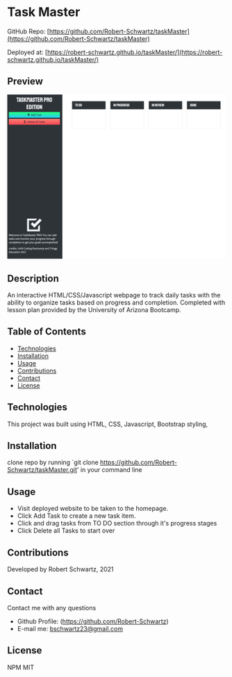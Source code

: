 # Task Master

GitHub Repo: [https://github.com/Robert-Schwartz/taskMaster](https://github.com/Robert-Schwartz/taskMaster) <br>

Deployed at: [https://robert-schwartz.github.io/taskMaster/](https://robert-schwartz.github.io/taskMaster/) <br>

## Preview

![image](preview.png)
## Description
An interactive HTML/CSS/Javascript webpage to track daily tasks with the ability to organize tasks based on progress and completion.  Completed with lesson plan provided by the University of Arizona Bootcamp.

## Table of Contents
- [Technologies](#Technologies)
- [Installation](#Installation)
- [Usage](#usage)
- [Contributions](#Contributions)
- [Contact](#Contact)
- [License](#license)

## Technologies
This project was built using HTML, CSS, Javascript, Bootstrap styling,

## Installation
clone repo by running `git clone https://github.com/Robert-Schwartz/taskMaster.git' in your command line


## Usage
- Visit deployed website to be taken to the homepage.
- Click Add Task to create a new task item.
- Click and drag tasks from TO DO section through it's progress stages
- Click Delete all Tasks to start over

## Contributions
Developed by Robert Schwartz, 2021

## Contact
Contact me with any questions
- Github Profile: (https://github.com/Robert-Schwartz)
- E-mail me: bschwartz23@gmail.com

## License
NPM MIT